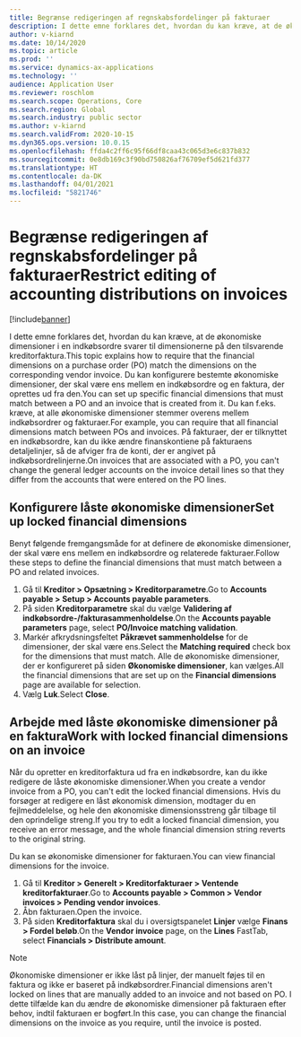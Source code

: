 ```yaml
---
title: Begrænse redigeringen af regnskabsfordelinger på fakturaer
description: I dette emne forklares det, hvordan du kan kræve, at de økonomiske dimensioner i en indkøbsordre svarer til dimensionerne på den tilsvarende kreditorfaktura.
author: v-kiarnd
ms.date: 10/14/2020
ms.topic: article
ms.prod: ''
ms.service: dynamics-ax-applications
ms.technology: ''
audience: Application User
ms.reviewer: roschlom
ms.search.scope: Operations, Core
ms.search.region: Global
ms.search.industry: public sector
ms.author: v-kiarnd
ms.search.validFrom: 2020-10-15
ms.dyn365.ops.version: 10.0.15
ms.openlocfilehash: ffda4c2ff6c95f66df8caa43c065d3e6c837b832
ms.sourcegitcommit: 0e8db169c3f90bd750826af76709ef5d621fd377
ms.translationtype: HT
ms.contentlocale: da-DK
ms.lasthandoff: 04/01/2021
ms.locfileid: "5821746"
---
```

# <a name="restrict-editing-of-accounting-distributions-on-invoices"></a><span data-ttu-id="7e9ab-103">Begrænse redigeringen af regnskabsfordelinger på fakturaer</span><span class="sxs-lookup"><span data-stu-id="7e9ab-103">Restrict editing of accounting distributions on invoices</span></span>

[!include[banner](../includes/banner.md)]

<span data-ttu-id="7e9ab-104">I dette emne forklares det, hvordan du kan kræve, at de økonomiske dimensioner i en indkøbsordre svarer til dimensionerne på den tilsvarende kreditorfaktura.</span><span class="sxs-lookup"><span data-stu-id="7e9ab-104">This topic explains how to require that the financial dimensions on a purchase order (PO) match the dimensions on the corresponding vendor invoice.</span></span> <span data-ttu-id="7e9ab-105">Du kan konfigurere bestemte økonomiske dimensioner, der skal være ens mellem en indkøbsordre og en faktura, der oprettes ud fra den.</span><span class="sxs-lookup"><span data-stu-id="7e9ab-105">You can set up specific financial dimensions that must match between a PO and an invoice that is created from it.</span></span> <span data-ttu-id="7e9ab-106">Du kan f.eks. kræve, at alle økonomiske dimensioner stemmer overens mellem indkøbsordrer og fakturaer.</span><span class="sxs-lookup"><span data-stu-id="7e9ab-106">For example, you can require that all financial dimensions match between POs and invoices.</span></span> <span data-ttu-id="7e9ab-107">På fakturaer, der er tilknyttet en indkøbsordre, kan du ikke ændre finanskontiene på fakturaens detaljelinjer, så de afviger fra de konti, der er angivet på indkøbsordrelinjerne.</span><span class="sxs-lookup"><span data-stu-id="7e9ab-107">On invoices that are associated with a PO, you can't change the general ledger accounts on the invoice detail lines so that they differ from the accounts that were entered on the PO lines.</span></span>

## <a name="set-up-locked-financial-dimensions"></a><span data-ttu-id="7e9ab-108">Konfigurere låste økonomiske dimensioner</span><span class="sxs-lookup"><span data-stu-id="7e9ab-108">Set up locked financial dimensions</span></span>

<span data-ttu-id="7e9ab-109">Benyt følgende fremgangsmåde for at definere de økonomiske dimensioner, der skal være ens mellem en indkøbsordre og relaterede fakturaer.</span><span class="sxs-lookup"><span data-stu-id="7e9ab-109">Follow these steps to define the financial dimensions that must match between a PO and related invoices.</span></span>

1. <span data-ttu-id="7e9ab-110">Gå til **Kreditor \> Opsætning \> Kreditorparametre**.</span><span class="sxs-lookup"><span data-stu-id="7e9ab-110">Go to **Accounts payable \> Setup \> Accounts payable parameters**.</span></span>
2. <span data-ttu-id="7e9ab-111">På siden **Kreditorparametre** skal du vælge **Validering af indkøbsordre-/fakturasammenholdelse**.</span><span class="sxs-lookup"><span data-stu-id="7e9ab-111">On the **Accounts payable parameters** page, select **PO/Invoice matching validation**.</span></span>
3. <span data-ttu-id="7e9ab-112">Markér afkrydsningsfeltet **Påkrævet sammenholdelse** for de dimensioner, der skal være ens.</span><span class="sxs-lookup"><span data-stu-id="7e9ab-112">Select the **Matching required** check box for the dimensions that must match.</span></span> <span data-ttu-id="7e9ab-113">Alle de økonomiske dimensioner, der er konfigureret på siden **Økonomiske dimensioner**, kan vælges.</span><span class="sxs-lookup"><span data-stu-id="7e9ab-113">All the financial dimensions that are set up on the **Financial dimensions** page are available for selection.</span></span>
4. <span data-ttu-id="7e9ab-114">Vælg **Luk**.</span><span class="sxs-lookup"><span data-stu-id="7e9ab-114">Select **Close**.</span></span>

## <a name="work-with-locked-financial-dimensions-on-an-invoice"></a><span data-ttu-id="7e9ab-115">Arbejde med låste økonomiske dimensioner på en faktura</span><span class="sxs-lookup"><span data-stu-id="7e9ab-115">Work with locked financial dimensions on an invoice</span></span>

<span data-ttu-id="7e9ab-116">Når du opretter en kreditorfaktura ud fra en indkøbsordre, kan du ikke redigere de låste økonomiske dimensioner.</span><span class="sxs-lookup"><span data-stu-id="7e9ab-116">When you create a vendor invoice from a PO, you can't edit the locked financial dimensions.</span></span> <span data-ttu-id="7e9ab-117">Hvis du forsøger at redigere en låst økonomisk dimension, modtager du en fejlmeddelelse, og hele den økonomiske dimensionsstreng går tilbage til den oprindelige streng.</span><span class="sxs-lookup"><span data-stu-id="7e9ab-117">If you try to edit a locked financial dimension, you receive an error message, and the whole financial dimension string reverts to the original string.</span></span>

<span data-ttu-id="7e9ab-118">Du kan se økonomiske dimensioner for fakturaen.</span><span class="sxs-lookup"><span data-stu-id="7e9ab-118">You can view financial dimensions for the invoice.</span></span>

1. <span data-ttu-id="7e9ab-119">Gå til **Kreditor \> Generelt \> Kreditorfakturaer \> Ventende kreditorfakturaer**.</span><span class="sxs-lookup"><span data-stu-id="7e9ab-119">Go to **Accounts payable \> Common \> Vendor invoices \> Pending vendor invoices**.</span></span>
2. <span data-ttu-id="7e9ab-120">Åbn fakturaen.</span><span class="sxs-lookup"><span data-stu-id="7e9ab-120">Open the invoice.</span></span>
3. <span data-ttu-id="7e9ab-121">På siden **Kreditorfaktura** skal du i oversigtspanelet **Linjer** vælge **Finans \> Fordel beløb**.</span><span class="sxs-lookup"><span data-stu-id="7e9ab-121">On the **Vendor invoice** page, on the **Lines** FastTab, select **Financials \> Distribute amount**.</span></span>

> [!NOTE]
> <span data-ttu-id="7e9ab-122">Økonomiske dimensioner er ikke låst på linjer, der manuelt føjes til en faktura og ikke er baseret på indkøbsordrer.</span><span class="sxs-lookup"><span data-stu-id="7e9ab-122">Financial dimensions aren't locked on lines that are manually added to an invoice and not based on PO.</span></span> <span data-ttu-id="7e9ab-123">I dette tilfælde kan du ændre de økonomiske dimensioner på fakturaen efter behov, indtil fakturaen er bogført.</span><span class="sxs-lookup"><span data-stu-id="7e9ab-123">In this case, you can change the financial dimensions on the invoice as you require, until the invoice is posted.</span></span>
